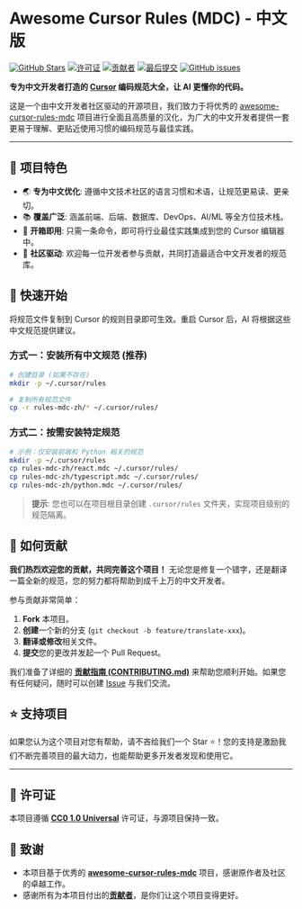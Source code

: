 # Awesome Cursor Rules (MDC) - 中文版

[![GitHub Stars](https://img.shields.io/github/stars/LessUp/awesome-cursor-rules-mdc-zh?style=social)](https://github.com/LessUp/awesome-cursor-rules-mdc-zh/stargazers) [![许可证](https://img.shields.io/github/license/LessUp/awesome-cursor-rules-mdc-zh?color=blue)](LICENSE) [![贡献者](https://img.shields.io/github/contributors/LessUp/awesome-cursor-rules-mdc-zh)](https://github.com/LessUp/awesome-cursor-rules-mdc-zh/graphs/contributors) [![最后提交](https://img.shields.io/github/last-commit/LessUp/awesome-cursor-rules-mdc-zh)](https://github.com/LessUp/awesome-cursor-rules-mdc-zh/commits/main) [![GitHub issues](https://img.shields.io/github/issues/LessUp/awesome-cursor-rules-mdc-zh)](https://github.com/LessUp/awesome-cursor-rules-mdc-zh/issues)

**专为中文开发者打造的 [Cursor](https://cursor.sh/) 编码规范大全，让 AI 更懂你的代码。**

这是一个由中文开发者社区驱动的开源项目，我们致力于将优秀的 [awesome-cursor-rules-mdc](https://github.com/sanjeed5/awesome-cursor-rules-mdc) 项目进行全面且高质量的汉化，为广大的中文开发者提供一套更易于理解、更贴近使用习惯的编码规范与最佳实践。

---

## 🌟 项目特色

- 🌏 **专为中文优化**: 遵循中文技术社区的语言习惯和术语，让规范更易读、更亲切。
- 📚 **覆盖广泛**: 涵盖前端、后端、数据库、DevOps、AI/ML 等全方位技术栈。
- 🚀 **开箱即用**: 只需一条命令，即可将行业最佳实践集成到您的 Cursor 编辑器中。
- 🤝 **社区驱动**: 欢迎每一位开发者参与贡献，共同打造最适合中文开发者的规范库。

## 🚀 快速开始

将规范文件复制到 Cursor 的规则目录即可生效。重启 Cursor 后，AI 将根据这些中文规范提供建议。

### 方式一：安装所有中文规范 (推荐)

```bash
# 创建目录 (如果不存在)
mkdir -p ~/.cursor/rules

# 复制所有规范文件
cp -r rules-mdc-zh/* ~/.cursor/rules/
```

### 方式二：按需安装特定规范

```bash
# 示例：仅安装前端和 Python 相关的规范
mkdir -p ~/.cursor/rules
cp rules-mdc-zh/react.mdc ~/.cursor/rules/
cp rules-mdc-zh/typescript.mdc ~/.cursor/rules/
cp rules-mdc-zh/python.mdc ~/.cursor/rules/
```

> **提示**: 您也可以在项目根目录创建 `.cursor/rules` 文件夹，实现项目级别的规范隔离。

## 🤝 如何贡献

**我们热烈欢迎您的贡献，共同完善这个项目！** 无论您是修复一个错字，还是翻译一篇全新的规范，您的努力都将帮助到成千上万的中文开发者。

参与贡献非常简单：

1.  **Fork** 本项目。
2.  **创建**一个新的分支 (`git checkout -b feature/translate-xxx`)。
3.  **翻译或修改**相关文件。
4.  **提交**您的更改并发起一个 Pull Request。

我们准备了详细的 **[贡献指南 (CONTRIBUTING.md)](CONTRIBUTING.md)** 来帮助您顺利开始。如果您有任何疑问，随时可以创建 [Issue](https://github.com/LessUp/awesome-cursor-rules-mdc-zh/issues) 与我们交流。

## ⭐ 支持项目

如果您认为这个项目对您有帮助，请不吝给我们一个 Star ⭐！您的支持是激励我们不断完善项目的最大动力，也能帮助更多开发者发现和使用它。

---

## 📄 许可证

本项目遵循 **[CC0 1.0 Universal](LICENSE)** 许可证，与源项目保持一致。

## 🙏 致谢

- 本项目基于优秀的 [**awesome-cursor-rules-mdc**](https://github.com/sanjeed5/awesome-cursor-rules-mdc) 项目，感谢原作者及社区的卓越工作。
- 感谢所有为本项目付出的[**贡献者**](https://github.com/LessUp/awesome-cursor-rules-mdc-zh/graphs/contributors)，是你们让这个项目变得更好。